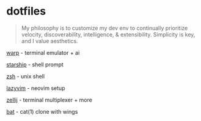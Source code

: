 # dotfiles

> My philosophy is to customize my dev env to continually prioritize velocity, discoverability, intelligence, & extensibility.
Simplicity is key, and I value aesthetics.

[warp](https://www.warp.dev/) - terminal emulator + ai

[starship](https://starship.rs/) - shell prompt

[zsh](https://media.datacamp.com/legacy/image/upload/v1700047731/Marketing/Blog/Bash_Cheat_Sheet.pdf) - unix shell

[lazyvim](https://www.lazyvim.org/) - neovim setup

[zellij](https://zellij.dev/) - terminal multiplexer + more

[bat](https://github.com/sharkdp/bat) - cat(1) clone with wings
